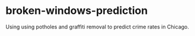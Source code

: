 # broken-windows-prediction
Using using potholes and graffiti removal to predict crime rates in Chicago.
